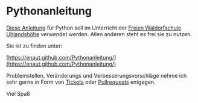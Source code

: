 # Pythonanleitung

[Diese Anleitung](docs/README.md) für Python soll im Unterricht der [Freien Waldorfschule Uhlandshöhe](https://www.waldorfschule-uhlandshoehe.de/) verwendet werden.
Allen anderen steht es frei sie zu nutzen.

Sie ist zu finden unter:

  [https://enaut.github.com/Pythonanleitung/](https://enaut.github.com/Pythonanleitung/)

Problemstellen, Veränderungs und Verbesserungsvorschläge nehme ich sehr gerne in Form von [Tickets](https://github.com/enaut/Pythonanleitung/issues) oder [Pullrequests](https://github.com/enaut/Pythonanleitung/pulls) entgegen.

Viel Spaß

